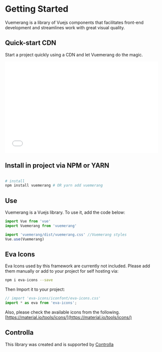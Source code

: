 
# Getting Started

<box header>

Vuemerang is a library of Vuejs components that facilitates front-end development and streamlines work with great visual quality.

</box>


<box>

## Quick-start CDN

Start a project quickly using a CDN and let Vuemerang do the magic.

<iframe width="100%" height="300" src="//jsfiddle.net/luisdanielroviracontreras/txzqp7ny/121/embedded/html,result/" allowfullscreen="allowfullscreen" allowpaymentrequest frameborder="0"></iframe>

</box>

<box>

## Install in project via NPM or YARN

```bash

# install
npm install vuemerang # OR yarn add vuemerang

```


</box>

<box>

## Use

Vuemerang is a Vuejs library. To use it, add the code below:

```js
import Vue from 'vue'
import Vuemerang from 'vuemerang'

import 'vuemerang/dist/vuemerang.css' //Vuemerang styles
Vue.use(Vuemerang)
```

</box>




<box>

## Eva Icons

Eva Icons used by this framework are currently not included. Please add them manually or add to your project for self hosting via:

```bash
npm i eva-icons --save
```
Then Import it to your project:
```js
// import 'eva-icons/iconfont/eva-icons.css'
import * as eva from 'eva-icons';
```

Also, please check the available icons from the following.
[https://material.io/tools/icons/](https://material.io/tools/icons/)

</box>

<box>

## Controlla

This library was created and is supported by [Controlla](http://www.controlla.com.mx/)

</box>
